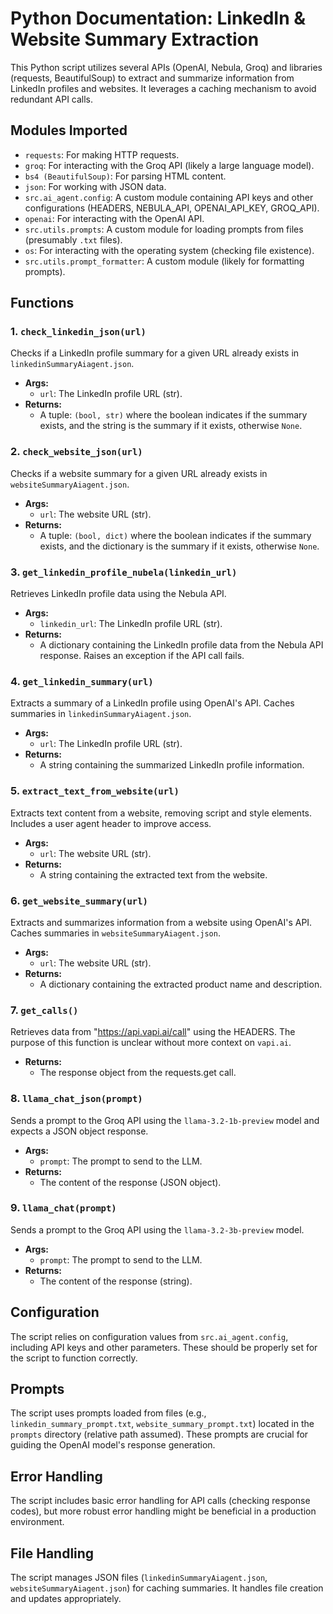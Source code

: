 # Python Documentation: LinkedIn & Website Summary Extraction

This Python script utilizes several APIs (OpenAI, Nebula, Groq) and libraries (requests, BeautifulSoup) to extract and summarize information from LinkedIn profiles and websites.  It leverages a caching mechanism to avoid redundant API calls.

## Modules Imported

* `requests`: For making HTTP requests.
* `groq`: For interacting with the Groq API (likely a large language model).
* `bs4 (BeautifulSoup)`: For parsing HTML content.
* `json`: For working with JSON data.
* `src.ai_agent.config`:  A custom module containing API keys and other configurations (HEADERS, NEBULA_API, OPENAI_API_KEY, GROQ_API).
* `openai`: For interacting with the OpenAI API.
* `src.utils.prompts`:  A custom module for loading prompts from files (presumably `.txt` files).
* `os`: For interacting with the operating system (checking file existence).
* `src.utils.prompt_formatter`: A custom module (likely for formatting prompts).


## Functions

### 1. `check_linkedin_json(url)`

Checks if a LinkedIn profile summary for a given URL already exists in `linkedinSummaryAiagent.json`.

* **Args:**
    * `url`: The LinkedIn profile URL (str).
* **Returns:**
    * A tuple: `(bool, str)` where the boolean indicates if the summary exists, and the string is the summary if it exists, otherwise `None`.

### 2. `check_website_json(url)`

Checks if a website summary for a given URL already exists in `websiteSummaryAiagent.json`.

* **Args:**
    * `url`: The website URL (str).
* **Returns:**
    * A tuple: `(bool, dict)` where the boolean indicates if the summary exists, and the dictionary is the summary if it exists, otherwise `None`.


### 3. `get_linkedin_profile_nubela(linkedin_url)`

Retrieves LinkedIn profile data using the Nebula API.

* **Args:**
    * `linkedin_url`: The LinkedIn profile URL (str).
* **Returns:**
    * A dictionary containing the LinkedIn profile data from the Nebula API response.  Raises an exception if the API call fails.


### 4. `get_linkedin_summary(url)`

Extracts a summary of a LinkedIn profile using OpenAI's API.  Caches summaries in `linkedinSummaryAiagent.json`.

* **Args:**
    * `url`: The LinkedIn profile URL (str).
* **Returns:**
    * A string containing the summarized LinkedIn profile information.


### 5. `extract_text_from_website(url)`

Extracts text content from a website, removing script and style elements.  Includes a user agent header to improve access.

* **Args:**
    * `url`: The website URL (str).
* **Returns:**
    * A string containing the extracted text from the website.


### 6. `get_website_summary(url)`

Extracts and summarizes information from a website using OpenAI's API. Caches summaries in `websiteSummaryAiagent.json`.

* **Args:**
    * `url`: The website URL (str).
* **Returns:**
    * A dictionary containing the extracted product name and description.


### 7. `get_calls()`

Retrieves data from "https://api.vapi.ai/call" using the HEADERS.  The purpose of this function is unclear without more context on `vapi.ai`.

* **Returns:**
    * The response object from the requests.get call.


### 8. `llama_chat_json(prompt)`

Sends a prompt to the Groq API using the `llama-3.2-1b-preview` model and expects a JSON object response.

* **Args:**
    * `prompt`: The prompt to send to the LLM.
* **Returns:**
    * The content of the response (JSON object).


### 9. `llama_chat(prompt)`

Sends a prompt to the Groq API using the `llama-3.2-3b-preview` model.

* **Args:**
    * `prompt`: The prompt to send to the LLM.
* **Returns:**
    * The content of the response (string).


## Configuration

The script relies on configuration values from `src.ai_agent.config`, including API keys and other parameters.  These should be properly set for the script to function correctly.

##  Prompts

The script uses prompts loaded from files (e.g., `linkedin_summary_prompt.txt`, `website_summary_prompt.txt`) located in the `prompts` directory (relative path assumed).  These prompts are crucial for guiding the OpenAI model's response generation.


## Error Handling

The script includes basic error handling for API calls (checking response codes), but more robust error handling might be beneficial in a production environment.


## File Handling

The script manages JSON files (`linkedinSummaryAiagent.json`, `websiteSummaryAiagent.json`) for caching summaries.  It handles file creation and updates appropriately.

